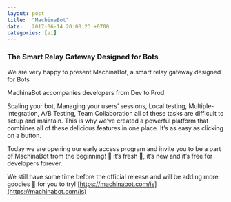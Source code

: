 ```yaml
---
layout: post
title:  "MachinaBot"
date:   2017-06-14 20:00:23 +0700
categories: [ai]
---
```


### The Smart Relay Gateway Designed for Bots

We are very happy to present MachinaBot, a smart relay gateway designed for Bots

MachinaBot accompanies developers from Dev to Prod.

Scaling your bot, Managing your users’ sessions, Local testing, Multiple-integration, A/B Testing, Team Collaboration all of these tasks are difficult to setup and maintain. This is why we’ve created a powerful platform that combines all of these delicious features in one place. It’s as easy as clicking on a button.

Today we are opening our early access program and invite you to be a part of MachinaBot from the beginning! 🚀 it’s fresh 🍹, it’s new and it’s free for developers forever.

We still have some time before the official release and will be adding more goodies 🍭 for you to try! [https://machinabot.com/is](https://machinabot.com/is)




